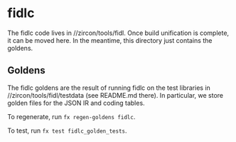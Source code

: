 # fidlc

The fidlc code lives in //zircon/tools/fidl. Once build unification is complete,
it can be moved here. In the meantime, this directory just contains the goldens.

## Goldens

The fidlc goldens are the result of running fidlc on the test libraries in
//zircon/tools/fidl/testdata (see README.md there). In particular, we store
golden files for the JSON IR and coding tables.

To regenerate, run `fx regen-goldens fidlc`.

To test, run `fx test fidlc_golden_tests`.
